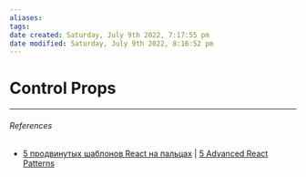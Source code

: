 ```yaml
---
aliases: 
tags: 
date created: Saturday, July 9th 2022, 7:17:55 pm
date modified: Saturday, July 9th 2022, 8:16:52 pm
---
```


# Control Props

---

###### References

- [5 продвинутых шаблонов React на пальцах](https://nuancesprog.ru/p/14066/) | [5 Advanced React Patterns](https://javascript.plainenglish.io/5-advanced-react-patterns-a6b7624267a6)
